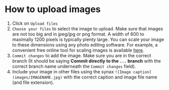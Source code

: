 # How to upload images

1. Click on `Upload files`
2. `Choose your files` to select the image to upload. Make sure that images are not too big and in jpeg/jpg or png format. A width of 600 to maximally 1200 pixels is typically plenty large. You can scale your image to these dimensions using any photo editing software. For example, a convenient free online tool for scaling images is available [here](https://www168.lunapic.com/editor/?action=scale).
3. `Commit changes` to add the image. Make sure you are in the correct branch (It should be saying **Commit directly to the `...` branch** with the correct branch name underneath the `Commit changes` field).
4. Include your image in other files using the synax `![Image caption](images/IMAGENAME.jpg)` with the correct caption and image file name (and file extension).

